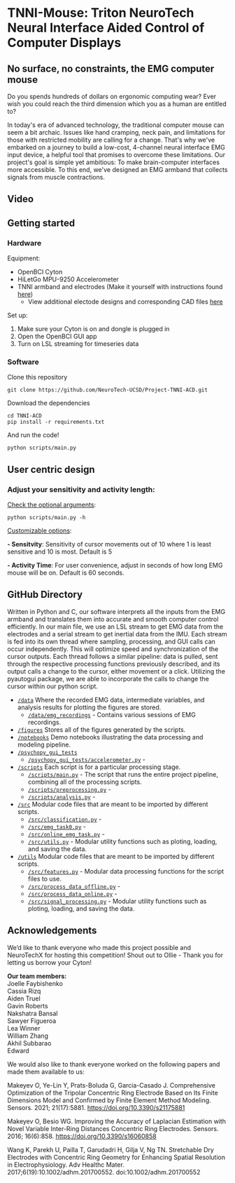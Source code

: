 # TNNI-Mouse: Triton NeuroTech Neural Interface Aided Control of Computer Displays

## No surface, no constraints, the EMG computer mouse 
Do you spends hundreds of dollars on ergonomic computing wear? Ever wish you could reach the third dimension which you as a human are entitled to?

In today's era of advanced technology, the traditional computer mouse can seem a bit archaic. Issues like hand cramping, neck pain, and limitations for those with restricted mobility are calling for a change. That's why we've embarked on a journey to build a low-cost, 4-channel neural interface EMG input device, a helpful tool that promises to overcome these limitations. Our project's goal is simple yet ambitious: To make brain-computer interfaces more accessible. To this end, we've designed an EMG armband that collects signals from muscle contractions.

## Video 
<todo add link>


## Getting started 

### Hardware 
Equipment:
- OpenBCI Cyton 
- HiLetGo MPU-9250 Accelerometer 
- TNNI armband and electrodes (Make it yourself with instructions found <a href="https://www.notion.so/Setting-up-the-armband-v1-cedfd5e207a040f49cadb870782e4840">here</a>)
	- View additional electode designs and corresponding CAD files <a href="https://www.notion.so/Electrode-designs-testing-02a77889273f4634abf1a4feb5045396#66735a91fc4a40858078af40cb69c2ef">here</a>

Set up:
1. Make sure your Cyton is on and dongle is plugged in
2. Open the OpenBCI GUI app
3. Turn on LSL streaming for timeseries data

### Software 
Clone this repository 
```
git clone https://github.com/NeuroTech-UCSD/Project-TNNI-ACD.git
```
Download the dependencies
```
cd TNNI-ACD
pip install -r requirements.txt
```
And run the code! 
```
python scripts/main.py
```

## User centric design

### Adjust your sensitivity and activity length: 

<u>Check the optional arguments</u>: 

```
python scripts/main.py -h
``` 
<u>Customizable options</u>:

**- Sensitvity**: Sensitivity of cursor movements out of 10 where 1 is least sensitive and 10 is most. Default is 5 <p>
**- Activity Time**: For user convenience, adjust in seconds of how long EMG mouse will be on. Default is 60 seconds. <p>

## GitHub Directory 
Written in Python and C, our software interprets all the inputs from the EMG armband and translates them into accurate and smooth computer control efficiently. In our main file, we use an LSL stream to get EMG data from the electrodes and a serial stream to get inertial data from the IMU. Each stream is fed into its own thread where sampling, processing, and GUI calls can occur independently. This will optimize speed and synchronization of the cursor outputs. Each thread follows a similar pipeline: data is pulled, sent through the respective processing functions previously described, and its output calls a change to the cursor, either movement or a click. Utilizing the pyautogui package, we are able to incorporate the calls to change the cursor within our python script. 

- [`/data`]() Where the recorded EMG data, intermediate variables, and analysis results for plotting the figures are stored. 
	- [`/data/emg_recordings`]() - Contains various sessions of EMG recordings.
- [`/figures`]() Stores all of the figures generated by the scripts. 
- [`/notebooks`]() Demo notebooks illustrating the data processing and modeling pipeline.
- [`/psychopy_gui_tests`]()
  	- [`/psychopy_gui_tests/accelerometer.py`]() -
- [`/scripts`]() Each script is for a particular processing stage.
	- [`/scripts/main.py`]() - The script that runs the entire project pipeline, combining all of the processing scripts.
  	- [`/scripts/preprocessing.py`]() -
  	- [`/scripts/analysis.py`]() - 
- [`/src`]() Modular code files that are meant to be imported by different scripts.
	- [`/src/classification.py`]() - 
	- [`/src/emg_task0.py`](h) - 
  	- [`/src/online_emg_task.py`]() - 
  	- [`/src/utils.py`]() - Modular utility functions such as ploting, loading, and saving the data.
- [`/utils`]() Modular code files that are meant to be imported by different scripts.
	- [`/src/features.py`]() - Modular data processing functions for the script files to use.
	- [`/src/process_data_offline.py`]() - 
	- [`/src/process_data_online.py`]() - 
	- [`/src/signal_processing.py`]() - Modular utility functions such as ploting, loading, and saving the data.

## Acknowledgements
We’d like to thank everyone who made this project possible and NeuroTechX for hosting this competition!
Shout out to Ollie - Thank you for letting us borrow your Cyton! 

**Our team members:**</br>
Joelle Faybishenko</br>
Cassia Rizq</br>
Aiden Truel</br>
Gavin Roberts</br>
Nakshatra Bansal</br>
Sawyer Figueroa</br>
Lea Winner</br>
William Zhang</br>
Akhil Subbarao</br>
Edward </br>

We would also like to thank everyone worked on the following papers and made them available to us:

Makeyev O, Ye-Lin Y, Prats-Boluda G, Garcia-Casado J. Comprehensive Optimization of the Tripolar Concentric Ring Electrode Based on Its Finite Dimensions Model and Confirmed by Finite Element Method Modeling. Sensors. 2021; 21(17):5881. https://doi.org/10.3390/s21175881

Makeyev O, Besio WG. Improving the Accuracy of Laplacian Estimation with Novel Variable Inter-Ring Distances Concentric Ring Electrodes. Sensors. 2016; 16(6):858. https://doi.org/10.3390/s16060858

Wang K, Parekh U, Pailla T, Garudadri H, Gilja V, Ng TN. Stretchable Dry Electrodes with Concentric Ring Geometry for Enhancing Spatial Resolution in Electrophysiology. Adv Healthc Mater. 2017;6(19):10.1002/adhm.201700552. doi:10.1002/adhm.201700552
